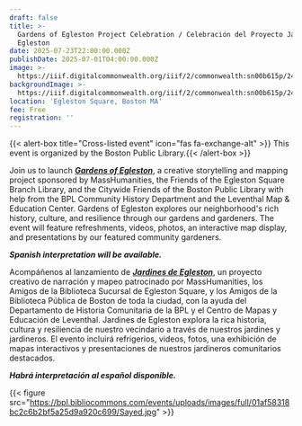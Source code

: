 ```yaml
---
draft: false
title: >-
  Gardens of Egleston Project Celebration / Celebración del Proyecto Jardines de
  Egleston
date: 2025-07-23T22:00:00.000Z
publishDate: 2025-07-01T04:00:00.000Z
image: >-
  https://iiif.digitalcommonwealth.org/iiif/2/commonwealth:sn00b615p/2496,1292,3497,1014/1600,/0/default.jpg
backgroundImage: >-
  https://iiif.digitalcommonwealth.org/iiif/2/commonwealth:sn00b615p/2496,1292,3497,1014/1600,/0/default.jpg
location: 'Egleston Square, Boston MA'
fee: Free
registration: ''
---
```


{{\< alert-box title="Cross-listed event" icon="fas fa-exchange-alt" >}} This event is organized by the Boston Public Library.{{\< /alert-box >}}

Join us to launch ***[Gardens of Egleston](https://gardensofegleston.org/)***, a creative storytelling and mapping project sponsored by MassHumanities, the Friends of the Egleston Square Branch Library, and the Citywide Friends of the Boston Public Library with help from the BPL Community History Department and the Leventhal Map & Education Center. Gardens of Egleston explores our neighborhood's rich history, culture, and resilience through our gardens and gardeners. The event will feature refreshments, videos, photos, an interactive map display, and presentations by our featured community gardeners.

***Spanish interpretation will be available.***

Acompáñenos al lanzamiento de ***[Jardines de Egleston](https://gardensofegleston.org/)***, un proyecto creativo de narración y mapeo patrocinado por MassHumanities, los Amigos de la Biblioteca Sucursal de Egleston Square, y los Amigos de la Biblioteca Pública de Boston de toda la ciudad, con la ayuda del Departamento de Historia Comunitaria de la BPL y el Centro de Mapas y Educación de Leventhal. Jardines de Egleston explora la rica historia, cultura y resiliencia de nuestro vecindario a través de nuestros jardines y jardineros. El evento incluirá refrigerios, videos, fotos, una exhibición de mapas interactivos y presentaciones de nuestros jardineros comunitarios destacados.

***Habrá interpretación al español disponible.***

{{< figure src="https://bpl.bibliocommons.com/events/uploads/images/full/01af58318bc2c6b2bf5a25d9a920c699/Sayed.jpg" >}}
